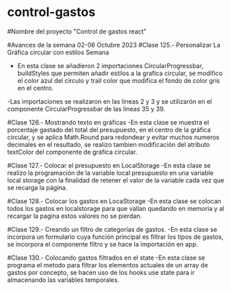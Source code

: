 # control-gastos
#Nombre del proyecto "Control de gastos react"

#Avances de la semana 02-06 Octubre 2023
#Clase 125.- Personalizar La Gráfica circular con estilos Semana 
- En esta clase se añadieron 2 importaciones  CircularProgressbar, buildStyles que permiten añadir estilos a la grafica circular, se modifico el color azul del circulo y trail color que modifica el fondo de color gris en el centro.

-Las importaciones se realizaron en las lineas 2 y 3 y se utilizarón en el componente CircularProgressbar de las lineas 35 y 39.


#Clase 126.- Mostrando texto en gráficas
-En esta clase se muestra el porcentaje gastado del total del presupuesto, en el centro de la gráfica circular, y se aplica Math.Round para redondear y evitar muchos numeros decimales en el resultado, se realizo tambien modificación del atributo textColor del componente de gráfica circular.

#Clase 127.- Colocar el presupuesto en LocalStorage
-En esta clase se realizo la programación de la variable local presupuesto  en una variable local storage con la finalidad de retener el valor de la variable cada vez que se recarga la página.

#Clase 128.- Colocar los gastos en LocaStorage
-En esta clase se colocan todos los gastos en localstorage para que vallan quedando en memoria y al recargar la pagina estos valores no se pierdan.

#Clase 129.- Creando un filtro de categorías de gastos.
-En esta clase se incorpora un formulario cuya función principal es filtrar los tipos de gastos, se incorpora el componente filtro y se hace la importación en app.

#Clase 130.- Colocando gastos filtrados en el state
-En esta clase se programa el metodo para filtrar los elementos actuales de un array de gastos por concepto, se hacen uso de los hooks use state para ir almacenando las variables temporales.
